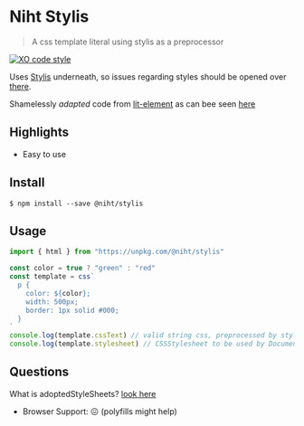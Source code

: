 # Niht Stylis

> A css template literal using stylis as a preprocessor

[![XO code style](https://img.shields.io/badge/code_style-XO-5ed9c7.svg)](https://github.com/xojs/xo)

Uses [Stylis](https://stylis.js.org/) underneath, so issues regarding styles should be opened over [there](https://github.com/thysultan/stylis.js/issues).

Shamelessly _adapted_ code from [lit-element](https://lit-element.polymer-project.org/) as can bee seen [here](https://github.com/polymer/lit-element/blob/master/src/lib/css-tag.ts)

## Highlights

- Easy to use

## Install

```
$ npm install --save @niht/stylis
```

## Usage

```javascript
import { html } from "https://unpkg.com/@niht/stylis"

const color = true ? "green" : "red"
const template = css`
  p {
    color: ${color};
    width: 500px;
    border: 1px solid #000;
  }
`
console.log(template.cssText) // valid string css, preprocessed by stylis
console.log(template.stylesheet) // CSSStylesheet to be used by DocumentOrShadowRoot.adoptedStyleSheets
```

## Questions

What is adoptedStyleSheets? [look here](https://developers.google.com/web/updates/2019/02/constructable-stylesheets)

- Browser Support: 😖 (polyfills might help)
